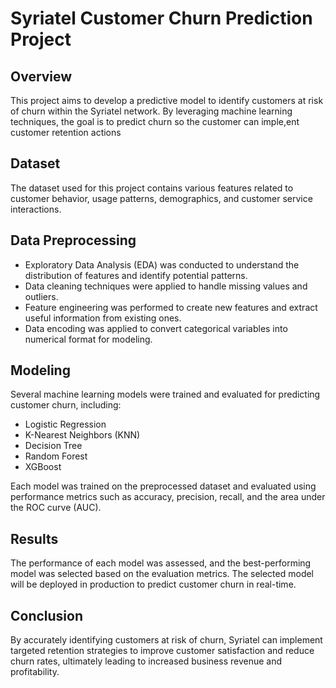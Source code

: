 # Syriatel Customer Churn Prediction Project

## Overview
This project aims to develop a predictive model to identify customers at risk of churn within the Syriatel network. By leveraging machine learning techniques, the goal is to predict churn so the customer can imple,ent customer retention actions

## Dataset
The dataset used for this project contains various features related to customer behavior, usage patterns, demographics, and customer service interactions.

## Data Preprocessing
- Exploratory Data Analysis (EDA) was conducted to understand the distribution of features and identify potential patterns.
- Data cleaning techniques were applied to handle missing values and outliers.
- Feature engineering was performed to create new features and extract useful information from existing ones.
- Data encoding was applied to convert categorical variables into numerical format for modeling.

## Modeling
Several machine learning models were trained and evaluated for predicting customer churn, including:
- Logistic Regression
- K-Nearest Neighbors (KNN)
- Decision Tree
- Random Forest
- XGBoost

Each model was trained on the preprocessed dataset and evaluated using performance metrics such as accuracy, precision, recall, and the area under the ROC curve (AUC).

## Results
The performance of each model was assessed, and the best-performing model was selected based on the evaluation metrics. The selected model will be deployed in production to predict customer churn in real-time.

## Conclusion
By accurately identifying customers at risk of churn, Syriatel can implement targeted retention strategies to improve customer satisfaction and reduce churn rates, ultimately leading to increased business revenue and profitability.

